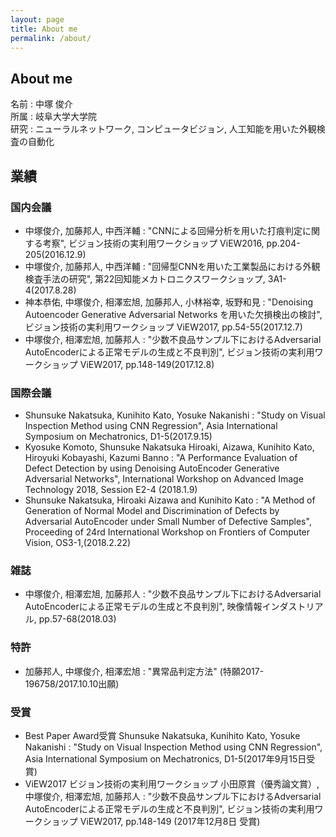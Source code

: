 ```yaml
---
layout: page
title: About me
permalink: /about/
---
```


## About me 
名前 : 中塚 俊介  
所属 : 岐阜大学大学院  
研究 : ニューラルネットワーク, コンピュータビジョン, 人工知能を用いた外観検査の自動化

## 業績

### 国内会議
* 中塚俊介, 加藤邦人, 中西洋輔 : "CNNによる回帰分析を用いた打痕判定に関する考察", ビジョン技術の実利用ワークショップ ViEW2016, pp.204-205(2016.12.9)
* 中塚俊介, 加藤邦人, 中西洋輔 : "回帰型CNNを用いた工業製品における外観検査手法の研究", 第22回知能メカトロニクスワークショップ, 3A1-4(2017.8.28)
* 神本恭佑, 中塚俊介, 相澤宏旭, 加藤邦人, 小林裕幸, 坂野和見 : "Denoising Autoencoder Generative Adversarial Networks を用いた欠損検出の検討", ビジョン技術の実利用ワークショップ ViEW2017, pp.54-55(2017.12.7)
* 中塚俊介, 相澤宏旭, 加藤邦人 : "少数不良品サンプル下におけるAdversarial AutoEncoderによる正常モデルの生成と不良判別", ビジョン技術の実利用ワークショップ ViEW2017, pp.148-149(2017.12.8)

### 国際会議
* Shunsuke Nakatsuka, Kunihito Kato, Yosuke Nakanishi : "Study on Visual Inspection Method using CNN Regression", Asia International Symposium on Mechatronics, D1-5(2017.9.15)
* Kyosuke Komoto, Shunsuke Nakatsuka Hiroaki, Aizawa, Kunihito Kato, Hiroyuki Kobayashi, Kazumi Banno : "A Performance Evaluation of Defect Detection by using Denoising AutoEncoder Generative Adversarial Networks", International Workshop on Advanced Image Technology 2018, Session E2-4 (2018.1.9)
* Shunsuke Nakatsuka, Hiroaki Aizawa and Kunihito Kato : "A Method of Generation of Normal Model and Discrimination of Defects by Adversarial AutoEncoder under Small Number of Defective Samples", Proceeding of 24rd International Workshop on Frontiers of Computer Vision, OS3-1,(2018.2.22)

### 雑誌
* 中塚俊介, 相澤宏旭, 加藤邦人 : "少数不良品サンプル下におけるAdversarial AutoEncoderによる正常モデルの生成と不良判別", 映像情報インダストリアル, pp.57-68(2018.03)

### 特許
* 加藤邦人, 中塚俊介, 相澤宏旭 : "異常品判定方法" (特願2017-196758/2017.10.10出願)

### 受賞
* Best Paper Award受賞 Shunsuke Nakatsuka, Kunihito Kato, Yosuke Nakanishi : "Study on Visual Inspection Method using CNN Regression", Asia International Symposium on Mechatronics, D1-5(2017年9月15日受賞)
* ViEW2017 ビジョン技術の実利用ワークショップ 小田原賞（優秀論文賞）, 中塚俊介, 相澤宏旭, 加藤邦人 : "少数不良品サンプル下におけるAdversarial AutoEncoderによる正常モデルの生成と不良判別", ビジョン技術の実利用ワークショップ ViEW2017, pp.148-149 (2017年12月8日 受賞)

